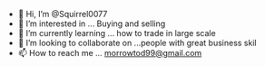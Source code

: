 - 👋 Hi, I’m @Squirrel0077
- 👀 I’m interested in ... Buying and selling
- 🌱 I’m currently learning ... how to trade in large scale
- 💞️ I’m looking to collaborate on ...people with great business skil 
- 📫 How to reach me ... morrowtod99@gmail.com

<!---
Squirrel0077/Squirrel0077 is a ✨ special ✨ repository because its `README.md` (this file) appears on your GitHub profile.
You can click the Preview link to take a look at your changes.
--->
